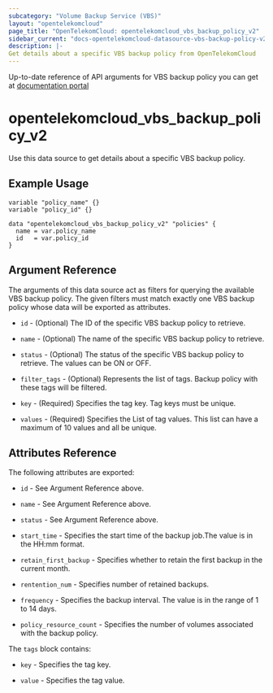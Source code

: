 ```yaml
---
subcategory: "Volume Backup Service (VBS)"
layout: "opentelekomcloud"
page_title: "OpenTelekomCloud: opentelekomcloud_vbs_backup_policy_v2"
sidebar_current: "docs-opentelekomcloud-datasource-vbs-backup-policy-v2"
description: |-
Get details about a specific VBS backup policy from OpenTelekomCloud
---
```


Up-to-date reference of API arguments for VBS backup policy you can get at
[documentation portal](https://docs.otc.t-systems.com/volume-backup-service/api-ref/api_description/backup_policies/querying_backup_policies.html#en-us-topic-0043410558)

# opentelekomcloud_vbs_backup_policy_v2

Use this data source to get details about a specific VBS backup policy.

## Example Usage

```hcl
variable "policy_name" {}
variable "policy_id" {}

data "opentelekomcloud_vbs_backup_policy_v2" "policies" {
  name = var.policy_name
  id   = var.policy_id
}
```


## Argument Reference

The arguments of this data source act as filters for querying the available VBS backup policy.
The given filters must match exactly one VBS backup policy whose data will be exported as attributes.

* `id` - (Optional) The ID of the specific VBS backup policy to retrieve.

* `name` - (Optional) The name of the specific VBS backup policy to retrieve.

* `status` - (Optional) The status of the specific VBS backup policy to retrieve. The values can be ON or OFF.

* `filter_tags` - (Optional) Represents the list of tags. Backup policy with these tags will be filtered.

* `key` - (Required) Specifies the tag key. Tag keys must be unique.

* `values` - (Required) Specifies the List of tag values. This list can have a maximum of 10 values and all be unique.



## Attributes Reference

The following attributes are exported:

* `id` - See Argument Reference above.

* `name` - See Argument Reference above.

* `status` - See Argument Reference above.

* `start_time` - Specifies the start time of the backup job.The value is in the HH:mm format.

* `retain_first_backup` - Specifies whether to retain the first backup in the current month.

* `rentention_num` - Specifies number of retained backups.

* `frequency` - Specifies the backup interval. The value is in the range of 1 to 14 days.

* `policy_resource_count` - Specifies the number of volumes associated with the backup policy.

The `tags` block contains:

* `key` - Specifies the tag key.

* `value` - Specifies the tag value.
